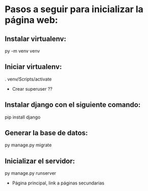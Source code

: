 # Pasos a seguir para inicializar la página web:

## Instalar virtualenv:

py -m venv venv

## Iniciar virtualenv:

. venv/Scripts/activate

- Crear superuser ??

## Instalar django con el siguiente comando:

pip install django

## Generar la base de datos:

py manage.py migrate

## Inicializar el servidor:

py manage.py runserver 

- Página principal, link a páginas secundarias